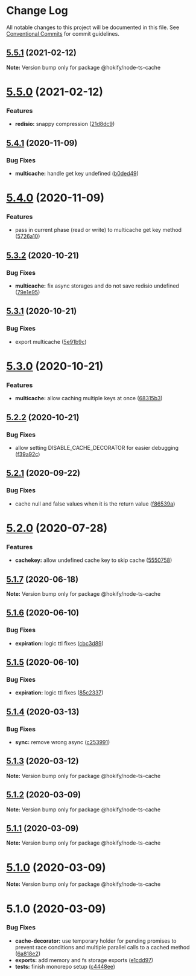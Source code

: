 # Change Log

All notable changes to this project will be documented in this file.
See [Conventional Commits](https://conventionalcommits.org) for commit guidelines.

## [5.5.1](https://github.com/hokify/node-ts-cache/compare/@hokify/node-ts-cache@5.5.0...@hokify/node-ts-cache@5.5.1) (2021-02-12)

**Note:** Version bump only for package @hokify/node-ts-cache





# [5.5.0](https://github.com/hokify/node-ts-cache/compare/@hokify/node-ts-cache@5.4.1...@hokify/node-ts-cache@5.5.0) (2021-02-12)


### Features

* **redisio:** snappy compression ([21d8dc9](https://github.com/hokify/node-ts-cache/commit/21d8dc96fc5eb563d6a13e7d74925e8c0702038e))





## [5.4.1](https://github.com/hokify/node-ts-cache/compare/@hokify/node-ts-cache@5.4.0...@hokify/node-ts-cache@5.4.1) (2020-11-09)


### Bug Fixes

* **multicache:** handle get key undefined ([b0ded49](https://github.com/hokify/node-ts-cache/commit/b0ded498ad988a44ff62566909403268e4b6b288))





# [5.4.0](https://github.com/hokify/node-ts-cache/compare/@hokify/node-ts-cache@5.3.2...@hokify/node-ts-cache@5.4.0) (2020-11-09)


### Features

* pass in current phase (read or write) to multicache get key method ([5726a10](https://github.com/hokify/node-ts-cache/commit/5726a10da141db71d49ce3b8c5963b261e0ef961))





## [5.3.2](https://github.com/hokify/node-ts-cache/compare/@hokify/node-ts-cache@5.3.1...@hokify/node-ts-cache@5.3.2) (2020-10-21)


### Bug Fixes

* **multicache:** fix async storages and do not save redisio undefined ([79e1e95](https://github.com/hokify/node-ts-cache/commit/79e1e957a08359c262cdddd07e1181e70890399e))





## [5.3.1](https://github.com/hokify/node-ts-cache/compare/@hokify/node-ts-cache@5.3.0...@hokify/node-ts-cache@5.3.1) (2020-10-21)


### Bug Fixes

* export multicache ([5e91b9c](https://github.com/hokify/node-ts-cache/commit/5e91b9c7c0a3e4f65c6a91fe4e62e8b646f0d509))





# [5.3.0](https://github.com/hokify/node-ts-cache/compare/@hokify/node-ts-cache@5.2.2...@hokify/node-ts-cache@5.3.0) (2020-10-21)


### Features

* **multicache:** allow caching multiple keys at once ([68315b3](https://github.com/hokify/node-ts-cache/commit/68315b3c73f65a62a60ffe5e21921bbd2ea471a6))





## [5.2.2](https://github.com/hokify/node-ts-cache/compare/@hokify/node-ts-cache@5.2.1...@hokify/node-ts-cache@5.2.2) (2020-10-21)


### Bug Fixes

* allow setting DISABLE_CACHE_DECORATOR for easier debugging ([f39a92c](https://github.com/hokify/node-ts-cache/commit/f39a92c8ab630a71cd09b81452c743d305705a09))





## [5.2.1](https://github.com/hokify/node-ts-cache/compare/@hokify/node-ts-cache@5.2.0...@hokify/node-ts-cache@5.2.1) (2020-09-22)


### Bug Fixes

* cache null and false values when it is the return value ([f86539a](https://github.com/hokify/node-ts-cache/commit/f86539a1608a68af3f46e8747de71f35a3ebf016))





# [5.2.0](https://github.com/hokify/node-ts-cache/compare/@hokify/node-ts-cache@5.1.7...@hokify/node-ts-cache@5.2.0) (2020-07-28)


### Features

* **cachekey:** allow undefined cache key to skip cache ([5550758](https://github.com/hokify/node-ts-cache/commit/555075821c6e581aebb41c76cb6b81fe56724f98))





## [5.1.7](https://github.com/hokify/node-ts-cache/compare/@hokify/node-ts-cache@5.1.6...@hokify/node-ts-cache@5.1.7) (2020-06-18)

**Note:** Version bump only for package @hokify/node-ts-cache





## [5.1.6](https://github.com/hokify/node-ts-cache/compare/@hokify/node-ts-cache@5.1.5...@hokify/node-ts-cache@5.1.6) (2020-06-10)


### Bug Fixes

* **expiration:** logic ttl fixes ([cbc3d89](https://github.com/hokify/node-ts-cache/commit/cbc3d8951076e7c0bcbf5fb2df65ec1b3cbd45af))





## [5.1.5](https://github.com/hokify/node-ts-cache/compare/@hokify/node-ts-cache@5.1.4...@hokify/node-ts-cache@5.1.5) (2020-06-10)


### Bug Fixes

* **expiration:** logic ttl fixes ([85c2337](https://github.com/hokify/node-ts-cache/commit/85c2337d850920b0f46eb30551f7beba11ef0af0))





## [5.1.4](https://github.com/hokify/node-ts-cache/compare/@hokify/node-ts-cache@5.1.3...@hokify/node-ts-cache@5.1.4) (2020-03-13)


### Bug Fixes

* **sync:** remove wrong async ([c253991](https://github.com/hokify/node-ts-cache/commit/c25399152c01643e146876b631848c2cafe45a95))





## [5.1.3](https://github.com/hokify/node-ts-cache/compare/@hokify/node-ts-cache@5.1.2...@hokify/node-ts-cache@5.1.3) (2020-03-12)

**Note:** Version bump only for package @hokify/node-ts-cache





## [5.1.2](https://github.com/hokify/node-ts-cache/compare/@hokify/node-ts-cache@5.1.1...@hokify/node-ts-cache@5.1.2) (2020-03-09)

**Note:** Version bump only for package @hokify/node-ts-cache





## [5.1.1](https://github.com/hokify/node-ts-cache/compare/@hokify/node-ts-cache@5.1.0...@hokify/node-ts-cache@5.1.1) (2020-03-09)

**Note:** Version bump only for package @hokify/node-ts-cache





# [5.1.0](https://github.com/hokify/node-ts-cache/compare/@hokify/node-ts-cache@5.1.0...@hokify/node-ts-cache@5.1.0) (2020-03-09)

**Note:** Version bump only for package @hokify/node-ts-cache





# 5.1.0 (2020-03-09)


### Bug Fixes

* **cache-decorator:** use temporary holder for pending promises to prevent race conditions and multiple parallel calls to a cached method ([6a818e2](https://github.com/hokify/node-ts-cache/commit/6a818e2acf5cd3bca9698268bfeb242334cd5eda))
* **exports:** add memory and fs storage exports ([e1cdd97](https://github.com/hokify/node-ts-cache/commit/e1cdd97e1238f1c0ee71b703d14086ce5158b4e0))
* **tests:** finish monorepo setup ([c4448ee](https://github.com/hokify/node-ts-cache/commit/c4448eebfc30c20681ba1546f2494f98a63e6193))
